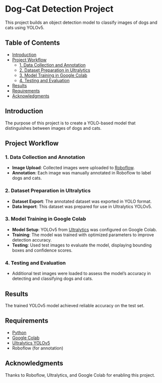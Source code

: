 
# Dog-Cat Detection Project

This project builds an object detection model to classify images of dogs and cats using YOLOv5.

## Table of Contents

- [Introduction](#introduction)
- [Project Workflow](#project-workflow)
  - [1. Data Collection and Annotation](#1-data-collection-and-annotation)
  - [2. Dataset Preparation in Ultralytics](#2-dataset-preparation-in-ultralytics)
  - [3. Model Training in Google Colab](#3-model-training-in-google-colab)
  - [4. Testing and Evaluation](#4-testing-and-evaluation)
- [Results](#results)
- [Requirements](#requirements)
- [Acknowledgments](#acknowledgments)

## Introduction

The purpose of this project is to create a YOLO-based model that distinguishes between images of dogs and cats.

## Project Workflow

### 1. Data Collection and Annotation

- **Image Upload**: Collected images were uploaded to [Roboflow](https://roboflow.com/).
- **Annotation**: Each image was manually annotated in Roboflow to label dogs and cats.

### 2. Dataset Preparation in Ultralytics

- **Dataset Export**: The annotated dataset was exported in YOLO format.
- **Data Import**: This dataset was prepared for use in Ultralytics YOLOv5.

### 3. Model Training in Google Colab

- **Model Setup**: YOLOv5 from [Ultralytics](https://github.com/ultralytics/yolov5) was configured on Google Colab.
- **Training**: The model was trained with optimized parameters to improve detection accuracy.
- **Testing**: Used test images to evaluate the model, displaying bounding boxes and confidence scores.

### 4. Testing and Evaluation

- Additional test images were loaded to assess the model’s accuracy in detecting and classifying dogs and cats.

## Results

The trained YOLOv5 model achieved reliable accuracy on the test set.

## Requirements

- [Python](https://www.python.org/)
- [Google Colab](https://colab.research.google.com/)
- [Ultralytics YOLOv5](https://github.com/ultralytics/yolov5)
- Roboflow (for annotation)

## Acknowledgments

Thanks to Roboflow, Ultralytics, and Google Colab for enabling this project.
